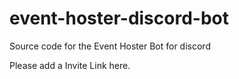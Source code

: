 # event-hoster-discord-bot
Source code for the Event Hoster Bot for discord

Please add a Invite Link here.
